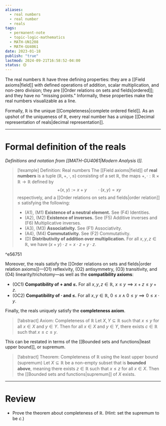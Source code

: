 ```yaml
---
aliases:
  - real numbers
  - real number
  - reals
tags:
  - permanent-note
  - topic-logic-mathematics
  - MATH-UN1208
  - MATH-GU4061
date: 2023-01-18
publish: "true"
lastmod: 2024-09-21T16:58:52-04:00
status: 🟡
---
```

The real numbers $\mathbb R$ have three defining properties: they are a [[Field axioms|field]] with defined operations of addition, scalar multiplication, and non-zero division; they are [[Order relations on sets and fields|ordered]]; and they have no "missing points." Informally, these properties make the real numbers visualizable as a line. 

Formally, $\mathbb R$  is the unique [[Completeness|complete ordered field]]. As an upshot of the uniqueness of $\mathbb R$, every real number has a unique [[Decimal representation of reals|decimal representation]].

---
# Formal definition of the reals

*Definitions and notation from [[MATH-GU4061|Modern Analysis I]].*

>[!example] Definition: Real numbers
>The [[Field axioms|field]] of **real numbers** is a tuple $(\mathbb R, + , \cdot, \leq)$ consisting of a set $\mathbb R$, the maps $+, \cdot : \mathbb R \times \mathbb R \to \mathbb R$ defined by
>$$
>+(x, y) := x + y \quad \quad \cdot(x, y) = xy
>$$ 
>respectively, and a [[Order relations on sets and fields|order relation]] $\leq$ satisfying the following:
>- (A1), (M1) **Existence of a neutral element.**  See (F4) Identities.
>- (A2), (M2) **Existence of inverses.**  See (F5) Additive inverses and (F6) Multiplicative inverses.
>- (A3), (M3) **Associativity.**  See (F1) Associativity.
>- (A4), (M4) **Commutativity.**  See (F2) Commutativity.
>- (D) **Distributivity of addition over multiplication.**  For all $x, y, z \in \mathbb R$, we have $(x + y) \cdot z = x \cdot z + y \cdot z$.

^e56751

Moreover, the reals satisfy the [[Order relations on sets and fields|order relation axioms]]—(O1) reflexivity, (O2) antisymmetry, (O3) transitivity, and (O4) linearity/trichotomy—as well as the **compatibility axioms**:
- (OC1) **Compatibility of $+$ and $\leq$.**  For all $x, y, z \in \mathbb R$, $x \leq y \implies x + z \leq y + z$.
- (OC2) **Compatibility of $\cdot$ and $\leq$.**  For all $x, y \in \mathbb R$, $0 \leq x \wedge 0 \leq y \implies 0 \leq x \cdot y$.

Finally, the reals uniquely satisfy the **completeness axiom**.

>[!abstract] Axiom: Completeness of $\mathbb R$
>Let $X,  Y \subseteq \mathbb R$ such that $x \leq y$ for all $x \in X$ and $y \in Y$. Then for all $x \in X$ and $y \in Y$, there exists $c \in \mathbb R$ such that $x \leq c \leq y$.

This can be restated in terms of the [[Bounded sets and functions|least upper bound]], or supremum.

>[!abstract] Theorem: Completeness of $\mathbb R$ using the least upper bound (supremum)
>Let $X \subseteq \mathbb R$ be a non-empty subset that is **bounded above**, meaning there exists $z \in \mathbb R$ such that $x \leq z$ for all $x \in X$. Then the [[Bounded sets and functions|supremum]] of $X$ exists.

---
# Review

- Prove the theorem about completeness of $\mathbb R$. (Hint: set the supremum to be $c$.) 